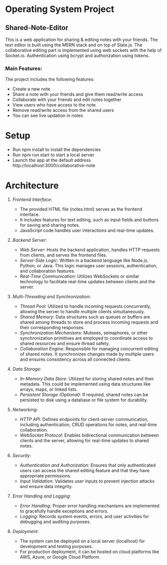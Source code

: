 # Operating System Project

## Shared-Note-Editor

This is a web application for sharing & editing notes with your friends. The text editor is built using the MERN stack and on top of Slate.js. The collaborative editing part is implemented using web sockets with the help of Socket.io. Authentication using bcrypt and authorization using tokens.

### Main Features:

The project includes the following features:

+ Create a new note
+ Share a note with your friends and give them read/write access 
+ Collaborate with your friends and edit notes together
+ View users who have access to the note. 
+ Remove read/write access from the shared users
+ You can see live updation in notes
# Setup
+ Run npm install to install the dependencies
+ Run npm run start to start a local server
+ Launch the app at the default address http://localhost:3000/collaborative-note



# Architecture

1. *Frontend Interface*:
   - The provided HTML file (notes.html) serves as the frontend interface.
   - It includes features for text editing, such as input fields and buttons for saving and sharing notes.
   - JavaScript code handles user interactions and real-time updates.

2. *Backend Server*:
   - *Web Server*: Hosts the backend application, handles HTTP requests from clients, and serves the frontend files.
   - *Server-Side Logic*: Written in a backend language like Node.js, Python, or Java. This logic manages user sessions, authentication, and collaboration features.
   - *Real-Time Communication*: Utilizes WebSockets or similar technology to facilitate real-time updates between clients and the server.

3. *Multi-Threading and Synchronization*:
   - *Thread Pool*: Utilized to handle incoming requests concurrently, allowing the server to handle multiple clients simultaneously.
   - *Shared Memory*: Data structures such as queues or buffers are shared among threads to store and process incoming requests and their corresponding responses.
   - *Synchronization Mechanisms*: Mutexes, semaphores, or other synchronization primitives are employed to coordinate access to shared resources and ensure thread safety.
   - *Collaboration Engine*: Responsible for managing concurrent editing of shared notes. It synchronizes changes made by multiple users and ensures consistency across all connected clients.

4. *Data Storage*:
   - *In-Memory Data Store*: Utilized for storing shared notes and their metadata. This could be implemented using data structures like arrays, maps, or linked lists.
   - *Persistent Storage (Optional)*: If required, shared notes can be persisted to disk using a database or file system for durability.

5. *Networking*:
   - *HTTP API*: Defines endpoints for client-server communication, including authentication, CRUD operations for notes, and real-time collaboration.
   - *WebSocket Protocol*: Enables bidirectional communication between clients and the server, allowing for real-time updates to shared notes.

6. *Security*:
   - *Authentication and Authorization*: Ensures that only authenticated users can access the shared editing feature and that they have appropriate permissions.
   - *Input Validation*: Validates user inputs to prevent injection attacks and ensure data integrity.

7. *Error Handling and Logging*:
   - *Error Handling*: Proper error handling mechanisms are implemented to gracefully handle exceptions and errors.
   - *Logging*: Records system events, errors, and user activities for debugging and auditing purposes.

8. *Deployment*:
   - The system can be deployed on a local server (localhost) for development and testing purposes.
   - For production deployment, it can be hosted on cloud platforms like AWS, Azure, or Google Cloud Platform.
